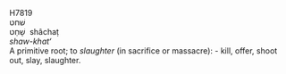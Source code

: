 <body>
  <p>H7819<br>  שׁחט  <br> שָׁחַט  ‎  shâchaṭ  <br><i>shaw-khat‘ </i><br>A primitive root; to <i>slaughter</i> (in sacrifice or massacre): - kill, offer, shoot out, slay, slaughter.<br></p>
 </body>